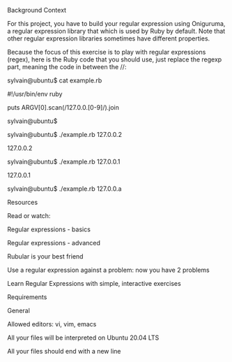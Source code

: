 Background Context



For this project, you have to build your regular expression using Oniguruma, a regular expression library that which is used by Ruby by default. Note that other regular expression libraries sometimes have different properties.



Because the focus of this exercise is to play with regular expressions (regex), here is the Ruby code that you should use, just replace the regexp part, meaning the code in between the //:



sylvain@ubuntu$ cat example.rb



#!/usr/bin/env ruby



puts ARGV[0].scan(/127.0.0.[0-9]/).join



sylvain@ubuntu$



sylvain@ubuntu$ ./example.rb 127.0.0.2



127.0.0.2



sylvain@ubuntu$ ./example.rb 127.0.0.1



127.0.0.1



sylvain@ubuntu$ ./example.rb 127.0.0.a



Resources



Read or watch:



Regular expressions - basics



Regular expressions - advanced



Rubular is your best friend



Use a regular expression against a problem: now you have 2 problems



Learn Regular Expressions with simple, interactive exercises



Requirements



General



Allowed editors: vi, vim, emacs



All your files will be interpreted on Ubuntu 20.04 LTS



All your files should end with a new line
